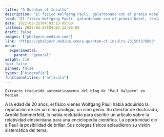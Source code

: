 ```yaml
---
title: "A Quantum of Insults"
description: "El físico Wolfgang Pauli, galardonado con el premio Nobel, tenía una gran afición a lanzar maldiciones a otros científicos"
lead: "El físico Wolfgang Pauli, galardonado con el premio Nobel, tenía una gran afición a lanzar maldiciones a otros científicos."
date: 2022-03-25T04:03:13-05:00
lastmod: 2022-03-25T04:03:13-05:00
draft: false
images: ["phalpern.medium.com"]
link: "https://phalpern.medium.com/a-quantum-of-insults-23150f27bbb3"
menu:
  experimental:
    parent: "general"
weight: 110
toc: false
pinned: false
types: ["biografía"]
functionalities: ["artículo"]
---
```


```text
Extracto traducido automáticamente del blog de "Paul Halpern" en Medium
```

A la edad de 20 años, el físico vienés Wolfgang Pauli había adquirido la reputación de ser un niño prodigio, un niño genio. Su director de doctorado, Arnold Sommerfeld, lo había reclutado para escribir un artículo sobre la relatividad einsteiniana para una enciclopedia científica. La oportunidad dio a Pauli la posibilidad de brillar. Sus colegas físicos aplaudieron su visión sistemática del tema.
